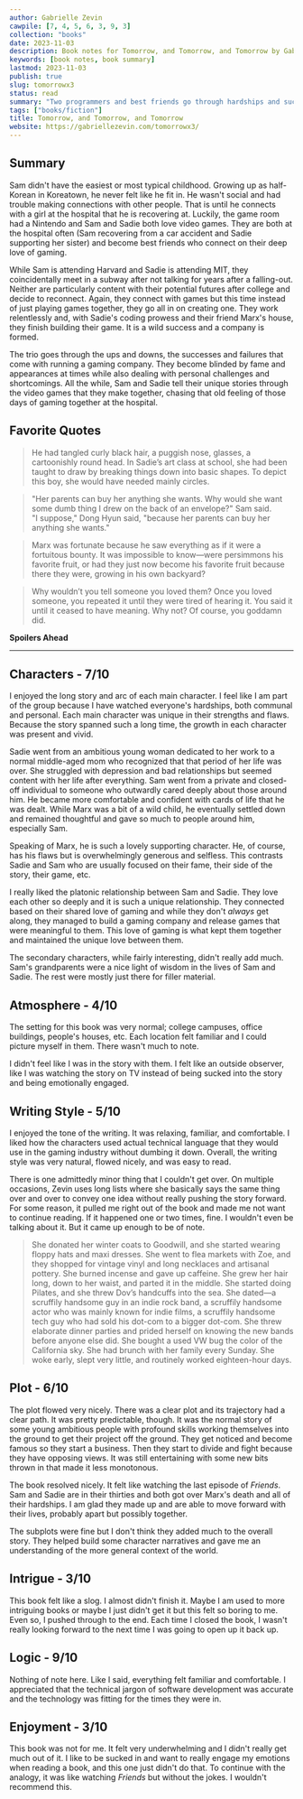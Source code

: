 ```yaml
---
author: Gabrielle Zevin
cawpile: [7, 4, 5, 6, 3, 9, 3]
collection: "books"
date: 2023-11-03
description: Book notes for Tomorrow, and Tomorrow, and Tomorrow by Gabrielle Zevin.
keywords: [book notes, book summary]
lastmod: 2023-11-03
publish: true
slug: tomorrowx3
status: read
summary: "Two programmers and best friends go through hardships and successes to tell their stories through what they love the most: video games."
tags: ["books/fiction"]
title: Tomorrow, and Tomorrow, and Tomorrow
website: https://gabriellezevin.com/tomorrowx3/
---
```


## Summary

Sam didn't have the easiest or most typical childhood. Growing up as half-Korean in Koreatown, he never felt like he fit in. He wasn't social and had trouble making connections with other people. That is until he connects with a girl at the hospital that he is recovering at. Luckily, the game room had a Nintendo and Sam and Sadie both love video games. They are both at the hospital often (Sam recovering from a car accident and Sadie supporting her sister) and become best friends who connect on their deep love of gaming.

While Sam is attending Harvard and Sadie is attending MIT, they coincidentally meet in a subway after not talking for years after a falling-out. Neither are particularly content with their potential futures after college and decide to reconnect. Again, they connect with games but this time instead of just playing games together, they go all in on creating one. They work relentlessly and, with Sadie's coding prowess and their friend Marx's house, they finish building their game. It is a wild success and a company is formed.

The trio goes through the ups and downs, the successes and failures that come with running a gaming company. They become blinded by fame and appearances at times while also dealing with personal challenges and shortcomings. All the while, Sam and Sadie tell their unique stories through the video games that they make together, chasing that old feeling of those days of gaming together at the hospital.

## Favorite Quotes

> He had tangled curly black hair, a puggish nose, glasses, a cartoonishly round head. In Sadie’s art class at school, she had been taught to draw by breaking things down into basic shapes. To depict this boy, she would have needed mainly circles.

> "Her parents can buy her anything she wants. Why would she want some dumb thing I drew on the back of an envelope?" Sam said.  
> "I suppose," Dong Hyun said, "because her parents can buy her anything she wants."

> Marx was fortunate because he saw everything as if it were a fortuitous bounty. It was impossible to know—were persimmons his favorite fruit, or had they just now become his favorite fruit because there they were, growing in his own backyard?

> Why wouldn’t you tell someone you loved them? Once you loved someone, you repeated it until they were tired of hearing it. You said it until it ceased to have meaning. Why not? Of course, you goddamn did.

**Spoilers Ahead**

---

## Characters - 7/10

I enjoyed the long story and arc of each main character. I feel like I am part of the group because I have watched everyone's hardships, both communal and personal. Each main character was unique in their strengths and flaws. Because the story spanned such a long time, the growth in each character was present and vivid.

Sadie went from an ambitious young woman dedicated to her work to a normal middle-aged mom who recognized that that period of her life was over. She struggled with depression and bad relationships but seemed content with her life after everything. Sam went from a private and closed-off individual to someone who outwardly cared deeply about those around him. He became more comfortable and confident with cards of life that he was dealt. While Marx was a bit of a wild child, he eventually settled down and remained thoughtful and gave so much to people around him, especially Sam.

Speaking of Marx, he is such a lovely supporting character. He, of course, has his flaws but is overwhelmingly generous and selfless. This contrasts Sadie and Sam who are usually focused on their fame, their side of the story, their game, etc.

I really liked the platonic relationship between Sam and Sadie. They love each other so deeply and it is such a unique relationship. They connected based on their shared love of gaming and while they don't _always_ get along, they managed to build a gaming company and release games that were meaningful to them. This love of gaming is what kept them together and maintained the unique love between them.

The secondary characters, while fairly interesting, didn't really add much. Sam's grandparents were a nice light of wisdom in the lives of Sam and Sadie. The rest were mostly just there for filler material.

## Atmosphere - 4/10

The setting for this book was very normal; college campuses, office buildings, people's houses, etc. Each location felt familiar and I could picture myself in them. There wasn't much to note.

I didn't feel like I was in the story with them. I felt like an outside observer, like I was watching the story on TV instead of being sucked into the story and being emotionally engaged.

## Writing Style - 5/10

I enjoyed the tone of the writing. It was relaxing, familiar, and comfortable. I liked how the characters used actual technical language that they would use in the gaming industry without dumbing it down. Overall, the writing style was very natural, flowed nicely, and was easy to read.

There is one admittedly minor thing that I couldn't get over. On multiple occasions, Zevin uses long lists where she basically says the same thing over and over to convey one idea without really pushing the story forward. For some reason, it pulled me right out of the book and made me not want to continue reading. If it happened one or two times, fine. I wouldn't even be talking about it. But it came up enough to be of note.

> She donated her winter coats to Goodwill, and she started wearing floppy hats and maxi dresses. She went to flea markets with Zoe, and they shopped for vintage vinyl and long necklaces and artisanal pottery. She burned incense and gave up caffeine. She grew her hair long, down to her waist, and parted it in the middle. She started doing Pilates, and she threw Dov’s handcuffs into the sea. She dated—a scruffily handsome guy in an indie rock band, a scruffily handsome actor who was mainly known for indie films, a scruffily handsome tech guy who had sold his dot-com to a bigger dot-com. She threw elaborate dinner parties and prided herself on knowing the new bands before anyone else did. She bought a used VW bug the color of the California sky. She had brunch with her family every Sunday. She woke early, slept very little, and routinely worked eighteen-hour days.

## Plot - 6/10

The plot flowed very nicely. There was a clear plot and its trajectory had a clear path. It was pretty predictable, though. It was the normal story of some young ambitious people with profound skills working themselves into the ground to get their project off the ground. They get noticed and become famous so they start a business. Then they start to divide and fight because they have opposing views. It was still entertaining with some new bits thrown in that made it less monotonous.

The book resolved nicely. It felt like watching the last episode of _Friends_. Sam and Sadie are in their thirties and both got over Marx's death and all of their hardships. I am glad they made up and are able to move forward with their lives, probably apart but possibly together.

The subplots were fine but I don't think they added much to the overall story. They helped build some character narratives and gave me an understanding of the more general context of the world.

## Intrigue - 3/10

This book felt like a slog. I almost didn't finish it. Maybe I am used to more intriguing books or maybe I just didn't get it but this felt so boring to me. Even so, I pushed through to the end. Each time I closed the book, I wasn't really looking forward to the next time I was going to open up it back up.

## Logic - 9/10

Nothing of note here. Like I said, everything felt familiar and comfortable. I appreciated that the technical jargon of software development was accurate and the technology was fitting for the times they were in.

## Enjoyment - 3/10

This book was not for me. It felt very underwhelming and I didn't really get much out of it. I like to be sucked in and want to really engage my emotions when reading a book, and this one just didn't do that. To continue with the analogy, it was like watching _Friends_ but without the jokes. I wouldn't recommend this.
